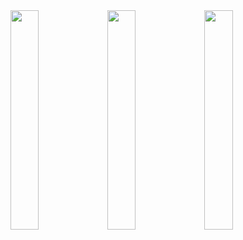 <img src="https://github.com/user-attachments/assets/ec41d36c-8576-45ad-9c57-78dca49908ed" width=30% height=30%>
<img src="https://github.com/user-attachments/assets/cfb69e51-8c1a-42cf-9b07-e63152e6e039" width=30% height=30%>
<img src="https://github.com/user-attachments/assets/1e61b264-f6f3-4e4b-89fb-85cd1eb8b7eb" width=30% height=30%>
